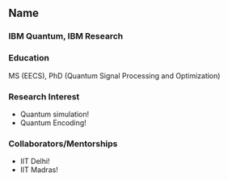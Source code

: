 ## Name

### IBM Quantum, IBM Research


### Education
MS (EECS), PhD (Quantum Signal Processing and Optimization)


### Research Interest 
- Quantum simulation!
- Quantum Encoding!

### Collaborators/Mentorships
- IIT Delhi!
- IIT Madras!
  
